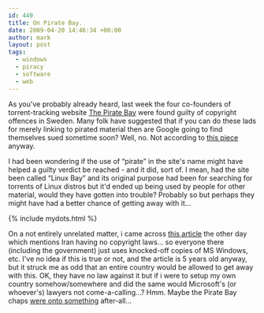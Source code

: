 ```yaml
---
id: 449
title: On Pirate Bay.
date: 2009-04-20 14:46:34 +00:00
author: mark
layout: post
tags:
  - windows
  - piracy
  - software
  - web
---
```

As you've probably already heard, last week the four co-founders of torrent-tracking website [The Pirate Bay](http://thepiratebay.org/) were found guilty of copyright offences in Sweden. Many folk have suggested that if you can do these lads for merely linking to pirated material then are Google going to find themselves sued sometime soon? Well, no. Not according to [this piece](http://www.theregister.co.uk/2009/04/20/pirate_bay_legal_analysis/) anyway.

I had been wondering if the use of &#8220;pirate&#8221; in the site's name might have helped a guilty verdict be reached - and it did, sort of. I mean, had the site been called &#8220;Linux Bay&#8221; and its original purpose had been for searching for torrents of Linux distros but it'd ended up being used by people for other material, would they have gotten into trouble? Probably so but perhaps they might have had a better chance of getting away with it&#8230;

{% include mydots.html %}

On a not entirely unrelated matter, i came across [this article](http://www.theage.com.au/articles/2004/09/21/1095651288238.html) the other day which mentions Iran having no copyright laws&#8230; so everyone there (including the government) just uses knocked-off copies of MS Windows, etc. I've no idea if this is true or not, and the article is 5 years old anyway, but it struck me as odd that an entire country would be allowed to get away with this. OK, they have no law against it but if i were to setup my own country somehow/somewhere and did the same would Microsoft's (or whoever's) lawyers not come-a-calling&#8230;? Hmm. Maybe the Pirate Bay chaps [were onto something](http://www.theregister.co.uk/2007/01/12/pirate_bay_buys_island/) after-all&#8230;
